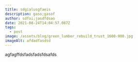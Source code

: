 ```yaml
---
title: sdgialusgfaeis
description: gaso;gasof
author: sdfoi;jasdfdsao
date: 2021-08-24T14:04:57.087Z
tags:
  - post
image: /assets/blog/green_lumber_rebuild_trust_1600-900.jpg
imageAlt: afdadfasdsd
---
```

agfagffdsfadsfadsfdsafds